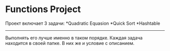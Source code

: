 # Functions Project

Проект включает 3 задачи:
*Quadratic Equasion
*Quick Sort
*Hashtable
***
Выполнять его лучше именно в таком порядке. Каждая задача находится в своей папке. В них же и условие с описанием.
